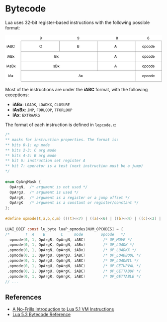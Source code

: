 # Bytecode

Lua uses 32-bit register-based instructions with the following possible format:

![](./bytecode.png)

Most of the instructions are under the **iABC** format, with the following exceptions:

* **iABx**: `LOADK`, `LOADKX`, `CLOSURE`
* **iAsBx**: `JMP`, `FORLOOP`, `TFORLOOP`
* **iAx**: `EXTRAARG`

The format of each instruction is defined in `lopcode.c`:

```c
/*
** masks for instruction properties. The format is:
** bits 0-1: op mode
** bits 2-3: C arg mode
** bits 4-5: B arg mode
** bit 6: instruction set register A
** bit 7: operator is a test (next instruction must be a jump)
*/

enum OpArgMask {
  OpArgN,  /* argument is not used */
  OpArgU,  /* argument is used */
  OpArgR,  /* argument is a register or a jump offset */
  OpArgK   /* argument is a constant or register/constant */
};

#define opmode(t,a,b,c,m) (((t)<<7) | ((a)<<6) | ((b)<<4) | ((c)<<2) | (m))

LUAI_DDEF const lu_byte luaP_opmodes[NUM_OPCODES] = {
/*       T  A    B       C     mode		   opcode	*/
  opmode(0, 1, OpArgR, OpArgN, iABC)		/* OP_MOVE */
 ,opmode(0, 1, OpArgK, OpArgN, iABx)		/* OP_LOADK */
 ,opmode(0, 1, OpArgN, OpArgN, iABx)		/* OP_LOADKX */
 ,opmode(0, 1, OpArgU, OpArgU, iABC)		/* OP_LOADBOOL */
 ,opmode(0, 1, OpArgU, OpArgN, iABC)		/* OP_LOADNIL */
 ,opmode(0, 1, OpArgU, OpArgN, iABC)		/* OP_GETUPVAL */
 ,opmode(0, 1, OpArgU, OpArgK, iABC)		/* OP_GETTABUP */
 ,opmode(0, 1, OpArgR, OpArgK, iABC)		/* OP_GETTABLE */
// ...
```



## References

* [A No-Frills Introduction to Lua 5.1 VM Instructions](http://luaforge.net/docman/83/98/ANoFrillsIntroToLua51VMInstructions.pdf)
* [Lua 5.3 Bytecode Reference](https://the-ravi-programming-language.readthedocs.io/en/latest/lua_bytecode_reference.html)
